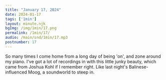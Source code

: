 ```yaml
---
title: "January 17, 2024"
date: 2024-01-17
tags: ['1min']
layout: minute.njk
bgImg: /img/1min/17.png
permalink: /1min/17/
audio: /main/snd/1min/17.mp3
postnumber: 17
---
```



So many times I come home from a long day of being 'on', and zone around my piano. I've got a lot of recordings in with this little junky beauty, which came from Joshua Kohl if I remember right. Like last night's Balinese-influenced Moog, a soundworld to steep in. 





